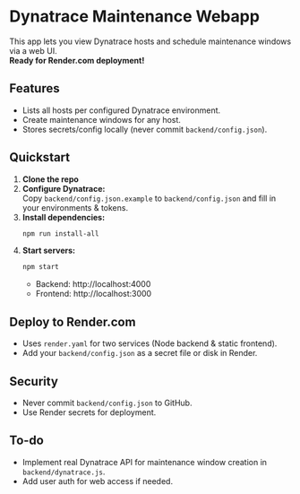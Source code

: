# Dynatrace Maintenance Webapp

This app lets you view Dynatrace hosts and schedule maintenance windows via a web UI.  
**Ready for Render.com deployment!**

## Features

- Lists all hosts per configured Dynatrace environment.
- Create maintenance windows for any host.
- Stores secrets/config locally (never commit `backend/config.json`).

## Quickstart

1. **Clone the repo**
2. **Configure Dynatrace:**  
   Copy `backend/config.json.example` to `backend/config.json` and fill in your environments & tokens.
3. **Install dependencies:**  
   ```sh
   npm run install-all
   ```
4. **Start servers:**  
   ```sh
   npm start
   ```
   - Backend: http://localhost:4000
   - Frontend: http://localhost:3000

## Deploy to Render.com

- Uses `render.yaml` for two services (Node backend & static frontend).
- Add your `backend/config.json` as a secret file or disk in Render.

## Security

- Never commit `backend/config.json` to GitHub.
- Use Render secrets for deployment.

## To-do

- Implement real Dynatrace API for maintenance window creation in `backend/dynatrace.js`.
- Add user auth for web access if needed.
